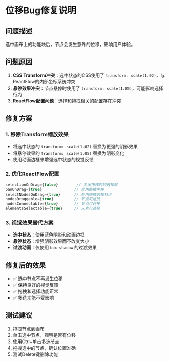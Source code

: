 # 位移Bug修复说明

## 问题描述
选中画布上的功能块后，节点会发生意外的位移，影响用户体验。

## 问题原因
1. **CSS Transform冲突**：选中状态的CSS使用了 `transform: scale(1.02)`，与ReactFlow的内部坐标系统冲突
2. **悬停效果冲突**：节点悬停时使用了 `transform: scale(1.05)`，可能影响选择行为
3. **ReactFlow配置问题**：选择和拖拽相关的配置存在冲突

## 修复方案

### 1. 移除Transform缩放效果
- 将选中状态的 `transform: scale(1.02)` 替换为更强的阴影效果
- 将悬停效果的 `transform: scale(1.05)` 替换为阴影变化
- 使用动画边框来增强选中状态的视觉反馈

### 2. 优化ReactFlow配置
```javascript
selectionOnDrag={false}        // 关闭拖拽时的选择框
panOnDrag={true}              // 启用拖拽平移
selectNodesOnDrag={true}      // 启用拖拽选择节点
nodesDraggable={true}         // 节点可拖拽
nodesConnectable={true}       // 节点可连接
elementsSelectable={true}     // 元素可选择
```

### 3. 视觉效果替代方案
- **选中状态**：使用蓝色阴影和动画边框
- **悬停状态**：增强阴影效果而不改变大小
- **过渡动画**：仅使用 `box-shadow` 的过渡效果

## 修复后的效果
- ✅ 选中节点不再发生位移
- ✅ 保持良好的视觉反馈
- ✅ 拖拽和选择功能正常
- ✅ 多选功能不受影响

## 测试建议
1. 拖拽节点到画布
2. 单击选中节点，观察是否有位移
3. 使用Ctrl+单击多选节点
4. 拖拽选中的节点，确认位置准确
5. 测试Delete键删除功能
